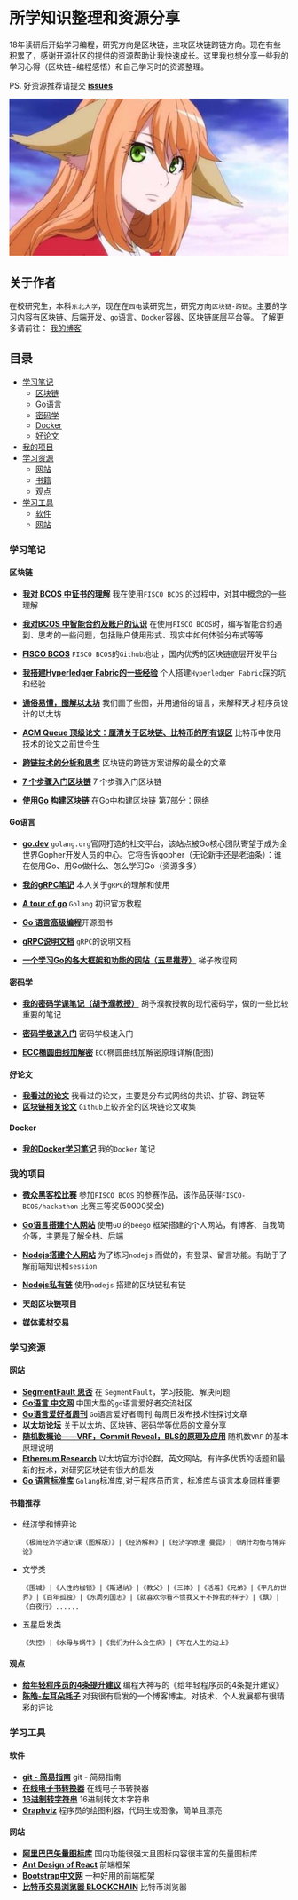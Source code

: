 # 所学知识整理和资源分享
18年读研后开始学习编程，研究方向是区块链，主攻区块链跨链方向。现在有些积累了，感谢开源社区的提供的资源帮助让我快速成长。这里我也想分享一些我的学习心得（区块链+编程感悟）和自己学习时的资源整理。

PS. 好资源推荐请提交 [**issues**](https://github.com/CcoWzh/MyLearning/issues)

![love](./img/honghong.jpg)

## 关于作者

在校研究生，本科`东北大学`，现在在`西电`读研究生，研究方向`区块链-跨链`。主要的学习内容有区块链、后端开发、`go`语言、`Docker`容器、区块链底层平台等。 了解更多请前往： [我的博客](http://148.70.76.34/)

## 目录

* [学习笔记](#学习笔记)
  * [区块链](#区块链)
  * [Go语言](#Go语言)
  * [密码学](#密码学)
  * [Docker](#Docker)
  * [好论文](#好论文)
* [我的项目](#我的项目)
* [学习资源](#学习资源)
  * [网站](#网站)
  * [书籍](#书籍推荐)
  * [观点](#观点)
* [学习工具](#学习工具)
  * [软件](#软件)
  * [网站](#网站)

### 学习笔记

#### 区块链

- [**我对 BCOS 中证书的理解**](./resources/FISCO-BCOS/节点入网和证书体系.md) 我在使用`FISCO BCOS` 的过程中，对其中概念的一些理解
- [**我对BCOS 中智能合约及账户的认识**](./resources/FISCO-BCOS/对FISCO-BCOS智能合约和账户的一些认识.md) 在使用`FISCO BCOS`时，编写智能合约遇到、思考的一些问题，包括账户使用形式、现实中如何体验分布式等等


- [**FISCO BCOS**]( https://github.com/FISCO-BCOS ) `FISCO BCOS`的`Github`地址 ，国内优秀的区块链底层开发平台
- [**我搭建Hyperledger Fabric的一些经验**](./resources/Hyperledger-Fabric) 个人搭建`Hyperledger Fabric`踩的坑和经验
- [**通俗易懂，图解以太坊**]( https://www.infoq.cn/article/how-does-ethereum-work-anyway ) 我们画了些图，并用通俗的语言，来解释天才程序员设计的以太坊
- [**ACM Queue 顶级论文：厘清关于区块链、比特币的所有误区**]( https://blog.csdn.net/tangxiaoyin/article/details/80131400 ) 比特币中使用技术的论文之前世今生
- [**跨链技术的分析和思考**](https://learnblockchain.cn/2019/03/23/blockchain_interoperability/) 区块链的跨链方案讲解的最全的文章
- [**7 个步骤入门区块链**](https://ethfans.org/posts/blockchain-for-beginners-what-is-blockchain-just-7-step ) 7 个步骤入门区块链
- [**使用Go 构建区块链**](https://blog.csdn.net/yinghe_one/article/details/87951146) 在Go中构建区块链 第7部分：网络

#### Go语言

- [**go.dev**](https://go.dev/ ) `golang.org`官网打造的社交平台，该站点被Go核心团队寄望于成为全世界Gopher开发人员的中心。它将告诉gopher（无论新手还是老油条）：谁在使用Go、用Go做什么、怎么学习Go（资源多多）

- [**我的gRPC笔记**](./resources/Go-Learner/gRPC) 本人关于`gRPC`的理解和使用


- [**A tour of go**](https://tour.go-zh.org/welcome/1) `Golang` 初识官方教程 
- [**Go 语言高级编程**](https://chai2010.cn/advanced-go-programming-book)开源图书
- [**gRPC说明文档**]( https://grpc.io/docs/tutorials/basic/go/ ) `gRPC`的说明文档
- [**一个学习Go的各大框架和功能的网站（五星推荐）**]( https://www.tizi365.com/archives/406.html ) 梯子教程网

#### 密码学

- [**我的密码学课笔记（胡予濮教授）**](./resources/ModernCryptography) 胡予濮教授教的现代密码学，做的一些比较重要的笔记


- [**密码学极速入门**](https://ethfans.org/posts/a-crash-course-in-everything-cryptographic ) 密码学极速入门
- [**ECC椭圆曲线加解密**](https://blog.csdn.net/sitebus/article/details/82835492) `ECC`椭圆曲线加解密原理详解(配图)

#### 好论文

- [**我看过的论文**](./resources/Paper) 我看过的论文，主要是分布式网络的共识、扩容、跨链等
- [**区块链相关论文**](https://github.com/decrypto-org/blockchain-papers) `Github`上较齐全的区块链论文收集 

#### Docker

- [**我的Docker学习笔记**](./resources/Docker-Learner) 我的`Docker` 笔记

### 我的项目

- [**微众黑客松比赛**](https://github.com/CcoWzh/hackathon) 参加`FISCO BCOS` 的参赛作品，该作品获得`FISCO-BCOS/hackathon` 比赛三等奖(50000奖金)


- [**Go语言搭建个人网站**](https://github.com/CcoWzh/Go_PersonalWeb) 使用`GO` 的`beego` 框架搭建的个人网站，有博客、自我简介等，主要是了解全栈、后端
- [**Nodejs搭建个人网站**](https://github.com/CcoWzh/Node.js_PersonalWeb)  为了练习`nodejs` 而做的，有登录、留言功能。有助于了解前端知识和`session`
- [**Nodejs私有链**](https://github.com/CcoWzh/NodeJs_BlockChain) 使用`nodejs` 搭建的区块链私有链
- **天朗区块链项目**
- **媒体素材交易**

### 学习资源

#### 网站

- [**SegmentFault 思否**](https://segmentfault.com/) 在 `SegmentFault`，学习技能、解决问题
- [**Go语言 中文网**](https://studygolang.com/) 中国大型的`go`语言爱好者交流社区
- [**Go语言爱好者周刊**](https://github.com/polaris1119/golangweekly) `Go`语言爱好者周刊,每周日发布技术性探讨文章
- [**以太坊论坛**](https://ethfans.org/) 关于以太坊、区块链、密码学等优质的文章分享
- [**随机数概论——VRF，Commit Reveal，BLS的原理及应用**](https://blog.csdn.net/qq_34062105/article/details/86016067 ) 随机数`VRF` 的基本原理说明
- [**Ethereum Research**](https://ethresear.ch/) 以太坊官方讨论群，英文网站，有许多优质的话题和最新的技术，对研究区块链有很大的启发
- [**Go 语言标准库**](https://studygolang.com/pkgdoc )  `Golang`标准库,对于程序员而言，标准库与语言本身同样重要  
#### 书籍推荐

- 经济学和博弈论

  ```
  《极简经济学通识课（图解版）》|《经济解释》|《经济学原理 曼昆》|《纳什均衡与博弈论》
  ```

- 文学类 

  ```
  《围城》|《人性的枷锁》|《斯通纳》|《教父》|《三体》|《活着》《兄弟》|《平凡的世界》|《百年孤独》|《东周列国志》|《就喜欢你看不惯我又干不掉我的样子》|《飘》|《白夜行》......
  ```

- 五星启发类

  ```
  《失控》|《水母与蜗牛》|《我们为什么会生病》|《写在人生的边上》
  ```

#### 观点

- [**给年轻程序员的4条提升建议**](https://blog.csdn.net/qq_42606051/article/details/80997253) 编程大神写的《给年轻程序员的4条提升建议》
- [**陈皓-左耳朵耗子**](https://coolshell.cn/) 对我很有启发的一个博客博主，对技术、个人发展都有很精彩的评论

### 学习工具

#### 软件

- [**git - 简易指南**](https://www.bootcss.com/p/git-guide/ ) git - 简易指南
- [**在线电子书转换器**](http://cn.epubee.com/) 在线电子书转换器
- [**16进制转字符串**](https://www.bejson.com/convert/ox2str/) 16进制转文本字符串
- [**Graphviz**](https://coolshell.cn/) 程序员的绘图利器，代码生成图像，简单且漂亮

#### 网站

- [**阿里巴巴矢量图标库**](https://www.iconfont.cn/) 国内功能很强大且图标内容很丰富的矢量图标库
- [**Ant Design of React**](https://ant.design/components/input-cn/) 前端框架
- [**Bootstrap中文网**](https://www.bootcss.com/) 一种好用的前端框架
- [**比特币交易浏览器 BLOCKCHAIN**](https://www.blockchain.com/zh/btc/tx/fe6c48bbfdc025670f4db0340650ba5a50f9307b091d9aaa19aa44291961c69f?show_adv=true ) 比特币浏览器

  

